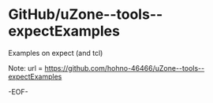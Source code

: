 # GitHub/uZone--tools--expectExamples

Examples on expect (and tcl)

Note: 	url = https://github.com/hohno-46466/uZone--tools--expectExamples

-EOF-
